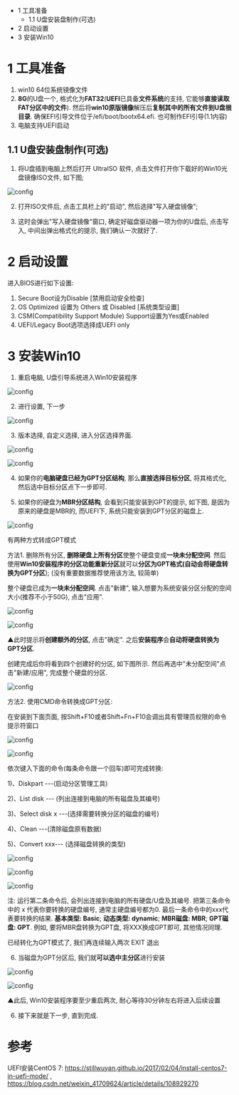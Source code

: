 - 1 工具准备
    - 1.1 U盘安装盘制作(可选)
- 2 启动设置
- 3 安装Win10

# 1 工具准备

1. win10 64位系统镜像文件
2. **8G**的U盘一个, 格式化为**FAT32**(**UEFI**已具备**文件系统**的支持, 它能够**直接读取FAT分区中的文件**). 然后将**win10原版镜像**解压后**复制其中的所有文件到U盘根目录**. 确保EFI引导文件位于/efi/boot/bootx64.efi. 也可制作EFI引导(1.1内容)
3. 电脑支持UEFI启动

## 1.1 U盘安装盘制作(可选)

1. 将U盘插到电脑上然后打开 UltraISO 软件, 点击文件打开你下载好的Win10光盘镜像ISO文件, 如下图; 

![config](./images/38.png)

2. 打开ISO文件后, 点击工具栏上的"启动", 然后选择"写入硬盘镜像"; 

3. 这时会弹出"写入硬盘镜像"窗口, 确定好磁盘驱动器一项为你的U盘后, 点击写入, 中间出弹出格式化的提示, 我们确认一次就好了. 

# 2 启动设置

进入BIOS进行如下设置:

1. Secure Boot设为Disable [禁用启动安全检查]
2. OS Optimized 设置为 Others 或 Disabled [系统类型设置]
3. CSM(Compatibility Support Module) Support设置为Yes或Enabled
4. UEFI/Legacy Boot选项选择成UEFI only

# 3 安装Win10

1. 重启电脑, U盘引导系统进入Win10安装程序

![config](./images/28.png)

2. 进行设置, 下一步

![config](./images/40.png)

3. 版本选择, 自定义选择, 进入分区选择界面.

![config](./images/30.png)

![config](./images/31.png)

4. 如果你的**电脑硬盘已经为GPT分区结构**, 那么**直接选择目标分区**, 将其格式化, 然后选中目标分区点下一步即可.

5. 如果你的硬盘为**MBR分区结构**, 会看到只能安装到GPT的提示, 如下图, 是因为原来的硬盘是MBR的, 而UEFI下, 系统只能安装到GPT分区的磁盘上.
 
![config](./images/39.png)

有两种方式转成GPT模式

方法1. 删除所有分区, **删除硬盘上所有分区**使整个硬盘变成**一块未分配空间**. 然后使用**Win10安装程序的分区功能重新分区**就可以**分区为GPT格式(自动会将硬盘转换为GPT分区**); (没有重要数据推荐使用该方法, 较简单)

整个硬盘已成为**一块未分配空间**. 点击"新建", 输入想要为系统安装分区分配的空间大小(推荐不小于50G), 点击"应用". 

![config](./images/34.png)

![config](./images/35.png)

▲此时提示将**创建额外的分区**, 点击"确定". 之后**安装程序**会**自动将硬盘转换为GPT分区**. 

创建完成后你将看到四个创建好的分区, 如下图所示. 然后再选中"未分配空间"点击"新建/应用", 完成整个硬盘的分区. 

![config](./images/36.png)

方法2. 使用CMD命令转换成GPT分区: 

在安装到下面页面, 按Shift\+F10或者Shift+Fn+F10会调出具有管理员权限的命令提示符窗口

![config](./images/40.png)

![config](./images/29.jpg)

依次键入下面的命令(每条命令跟一个回车)即可完成转换: 

1)、Diskpart ---(启动分区管理工具)

2)、List disk --- (列出连接到电脑的所有磁盘及其编号)

3)、Select disk x ---(选择需要转换分区的磁盘的编号)

4)、Clean ---(清除磁盘原有数据)

5)、Convert xxx---  (选择磁盘转换的类型)

![config](./images/32.jpg)

![config](./images/33.jpg)

![config](./images/41.jpg)

注: 运行第二条命令后, 会列出连接到电脑的所有硬盘/U盘及其编号. 把第三条命令中的 x 代表你要转换的硬盘编号, 通常主硬盘编号都为0. 最后一条命令中的xxx代表要转换的结果. **基本类型: Basic**; **动态类型: dynamic**; **MBR磁盘: MBR**; **GPT磁盘: GPT**. 例如, 要将MBR盘转换为GPT盘, 将XXX换成GPT即可, 其他情况同理. 

已经转化为GPT模式了, 我们再连续输入两次 EXIT 退出

6. 当磁盘为GPT分区后, 我们就**可以选中主分区**进行安装

![config](./images/36.png)

![config](./images/37.png)

▲此后, Win10安装程序要至少重启两次, 耐心等待30分钟左右将进入后续设置

6. 接下来就是下一步, 直到完成.

# 参考

UEFI安装CentOS 7: https://stillwuyan.github.io/2017/02/04/install-centos7-in-uefi-mode/ , https://blog.csdn.net/weixin_41709624/article/details/108929270
